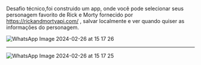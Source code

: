 Desafio técnico,foi construido um app, onde você pode selecionar seus personagem favorito de Rick e Morty fornecido por https://rickandmortyapi.com/ , salvar localmente e ver quando quiser as informações do personagem.


![WhatsApp Image 2024-02-26 at 15 17 26](https://github.com/jcleitonss/Desafio-Good-Vibes/assets/44325413/d8dc0e01-9b61-4907-a069-896006f4857e)

________________________________________________________________________________________________________________________________________________


![WhatsApp Image 2024-02-26 at 15 17 25](https://github.com/jcleitonss/Desafio-Good-Vibes/assets/44325413/666c8ab6-6636-4093-b729-d6b0de9ee1de)


